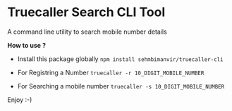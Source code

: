 # Truecaller Search CLI Tool
A command line utility to search mobile number details

**How to use ?**
* Install this package globally
```npm install sehmbimanvir/truecaller-cli```

* For Registring a Number
```truecaller -r 10_DIGIT_MOBILE_NUMBER```

* For Searching a mobile number
```truecaller -s 10_DIGIT_MOBILE_NUMBER```

Enjoy :-)